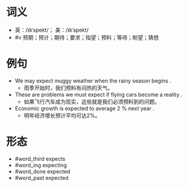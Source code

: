 # 词义
- 英：/ɪkˈspekt/； 美：/ɪkˈspekt/
- #v 预期；预计；期待；要求；指望；预料；等待；盼望；猜想
# 例句
- We may expect muggy weather when the rainy season begins .
	- 雨季开始时，我们预料有闷热的天气。
- These are problems we must expect if flying cars become a reality .
	- 如果飞行汽车成为现实，这些就是我们必须预料到的问题。
- Economic growth is expected to average 2 % next year .
	- 明年经济增长预计平均可达2%。
# 形态
- #word_third expects
- #word_ing expecting
- #word_done expected
- #word_past expected
